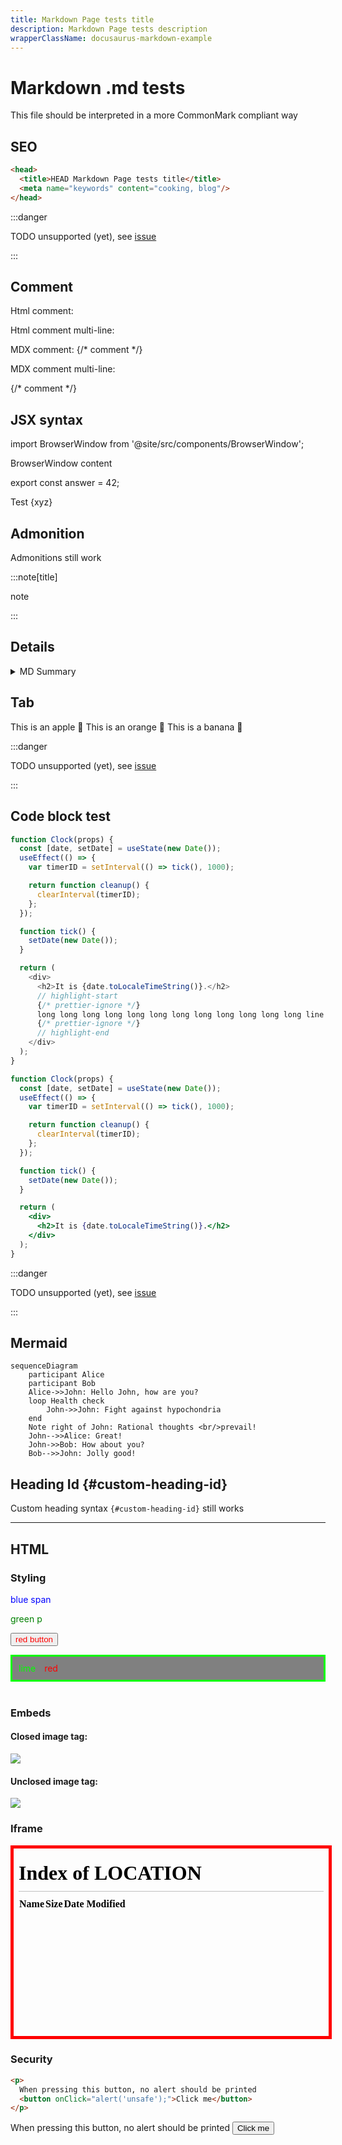 ```yaml
---
title: Markdown Page tests title
description: Markdown Page tests description
wrapperClassName: docusaurus-markdown-example
---
```


# Markdown .md tests

This file should be interpreted in a more CommonMark compliant way

## SEO

```md
<head>
  <title>HEAD Markdown Page tests title</title>
  <meta name="keywords" content="cooking, blog"/>
</head>
```

<head>
  <title>HEAD Markdown Page tests title</title>
  <meta name="keywords" content="cooking, blog"/>
</head>

:::danger

TODO unsupported (yet), see [issue](https://github.com/facebook/docusaurus/issues/9092)

:::

## Comment

Html comment: <!-- comment -->

Html comment multi-line:

<!--
comment
-->

<!-- prettier-ignore -->
MDX comment: {/* comment */}

MDX comment multi-line:

<!-- prettier-ignore -->
{/*
comment 
*/}

## JSX syntax

import BrowserWindow from '@site/src/components/BrowserWindow';

<BrowserWindow>

BrowserWindow content

</BrowserWindow>

export const answer = 42;

Test {xyz}

## Admonition

Admonitions still work

:::note[title]

note

:::

## Details

<details>
  <summary>MD Summary</summary>

Our custom Details/Summary also works in CommonMark mode

</details>

## Tab

<tabs>
  <tabItem value="apple" label="Apple" default>
    This is an apple 🍎
  </tabItem>
  <tabItem value="orange" label="Orange">
    This is an orange 🍊
  </tabItem>
  <tabItem value="banana" label="Banana">
    This is a banana 🍌
  </tabItem>
</tabs>

:::danger

TODO unsupported (yet), see [issue](https://github.com/facebook/docusaurus/issues/9092)

:::

## Code block test

```js title="Title"
function Clock(props) {
  const [date, setDate] = useState(new Date());
  useEffect(() => {
    var timerID = setInterval(() => tick(), 1000);

    return function cleanup() {
      clearInterval(timerID);
    };
  });

  function tick() {
    setDate(new Date());
  }

  return (
    <div>
      <h2>It is {date.toLocaleTimeString()}.</h2>
      // highlight-start
      {/* prettier-ignore */}
      long long long long long long long long long long long long line
      {/* prettier-ignore */}
      // highlight-end
    </div>
  );
}
```

```jsx live
function Clock(props) {
  const [date, setDate] = useState(new Date());
  useEffect(() => {
    var timerID = setInterval(() => tick(), 1000);

    return function cleanup() {
      clearInterval(timerID);
    };
  });

  function tick() {
    setDate(new Date());
  }

  return (
    <div>
      <h2>It is {date.toLocaleTimeString()}.</h2>
    </div>
  );
}
```

:::danger

TODO unsupported (yet), see [issue](https://github.com/facebook/docusaurus/issues/9092)

:::

## Mermaid

```mermaid
sequenceDiagram
    participant Alice
    participant Bob
    Alice->>John: Hello John, how are you?
    loop Health check
        John->>John: Fight against hypochondria
    end
    Note right of John: Rational thoughts <br/>prevail!
    John-->>Alice: Great!
    John->>Bob: How about you?
    Bob-->>John: Jolly good!
```

## Heading Id {#custom-heading-id}

Custom heading syntax `{#custom-heading-id}` still works

---

## HTML

### Styling

<span style="color: blue;">blue span</span>

<p style="color: green;">green p</p>

<button style="color: red;">red button</button>

<div style="border: solid; background-color: grey; color: lime; padding: 10px">
  lime <span style="color: red; margin: 10px;">red</span>
</div>

<br/>

### Embeds

#### Closed image tag:

<img src="/img/docusaurus.png"/>

<br/>

#### Unclosed image tag:

<img src="/img/docusaurus.png">

<br/>

### Iframe

<iframe src="/" style="width: 100%; height: 300px; border: solid red thick;"></iframe>

<br/>

### Security

```md
<p>
  When pressing this button, no alert should be printed
  <button onClick="alert('unsafe');">Click me</button>
</p>
```

<p>
  When pressing this button, no alert should be printed
  <button onClick="alert('unsafe');">Click me</button>
</p>
